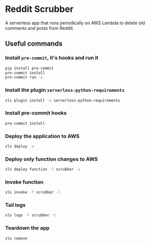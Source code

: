 # Reddit Scrubber

A serverless app that runs periodically on AWS Lambda to delete old comments and posts from Reddit.

## Useful commands


### Install `pre-commit`, it's hooks and run it

```sh
pip install pre-commit
pre-commit install
pre-commit run -a
```

### Install the plugin `serverless-python-requirements`

```sh
sls plugin install -n serverless-python-requirements
```

### Install pre-commit hooks

```sh
pre-commit install
```

### Deploy the application to AWS

```sh
sls deploy -v
```

### Deploy only function changes to AWS

```sh
sls deploy function -f scrubber -v
```

### Invoke function

```sh
sls invoke -f scrubber -l
```

### Tail logs

```sh
sls logs -f scrubber -t
```

### Teardown the app

```sh
sls remove
```
